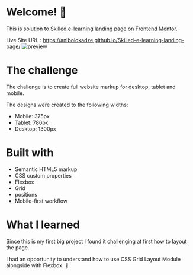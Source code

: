 # Welcome! 👋

This is solution to <a href="https://www.frontendmentor.io/challenges/skilled-elearning-landing-page-S1ObDrZ8q"> Skilled e-learning landing page on Frontend Mentor. </a>

Live Site URL : https://anibolokadze.github.io/Skilled-e-learning-landing-page/
![preview](https://user-images.githubusercontent.com/89190087/193871034-a6c99828-8888-4f90-bc5d-7e66313fe61f.jpg)

# The challenge

The challenge is to create full website markup for desktop, tablet and mobile. 

The designs were created to the following widths:

- Mobile: 375px
- Tablet: 786px
- Desktop: 1300px

# Built with
- Semantic HTML5 markup
- CSS custom properties
- Flexbox
- Grid
- positions
- Mobile-first workflow

# What I learned

Since this is my first big project I found it challenging at first how to layout the page. 

I had an opportunity to understand how to use CSS Grid Layout Module alongside with Flexbox. 🚀
